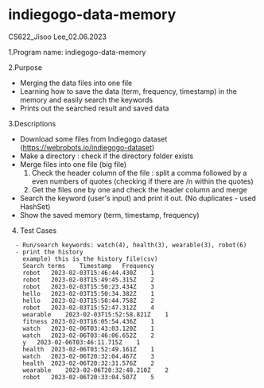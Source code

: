 # indiegogo-data-memory

CS622_Jisoo Lee_02.06.2023

1.Program name: indiegogo-data-memory

2.Purpose
  - Merging the data files into one file
  - Learning how to save the data (term, frequency, timestamp) in the memory and easily search the keywords
  - Prints out the searched result and saved data

3.Descriptions
  - Download some files from Indiegogo dataset (https://webrobots.io/indiegogo-dataset)
  - Make a directory : check if the directory folder exists
  - Merge files into one file (big file)
     1) Check the header column of the file : split a comma followed by a even numbers of quotes
    (checking if there are /n within the quotes)
     2) Get the files one by one and check the header column and merge
  - Search the keyword (user's input) and print it out. (No duplicates - used HashSet)
  - Show the saved memory (term, timestamp, frequency)

  4. Test Cases
```
  - Run/search keywords: watch(4), health(3), wearable(3), robot(6)
  - print the history
    example) this is the history file(csv)
    Search terms	Timestamp	Frequency
    robot	2023-02-03T15:46:44.430Z	1
    robot	2023-02-03T15:49:45.315Z	2
    robot	2023-02-03T15:50:23.434Z	3
    hello	2023-02-03T15:50:34.382Z	1
    hello	2023-02-03T15:50:44.758Z	2
    robot	2023-02-03T15:52:47.312Z	4
    wearable	2023-02-03T15:52:58.821Z	1
    fitness	2023-02-03T16:05:54.436Z	1
    watch	2023-02-06T03:43:03.120Z	1
    watch	2023-02-06T03:46:06.652Z	2
    y	2023-02-06T03:46:11.715Z	1
    health	2023-02-06T03:52:49.161Z	1
    watch	2023-02-06T20:32:04.467Z	3
    health	2023-02-06T20:32:31.576Z	2
    wearable	2023-02-06T20:32:48.210Z	2
    robot	2023-02-06T20:33:04.507Z	5
```
